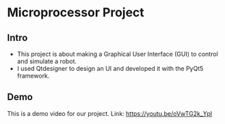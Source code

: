 # Microprocessor Project

## Intro
- This project is about making a Graphical User Interface (GUI) to control and simulate a robot.
- I used Qtdesigner to design an UI and developed it with the PyQt5 framework.

## Demo
This is a demo video for our project.
Link: https://youtu.be/oVwTG2k_YpI
